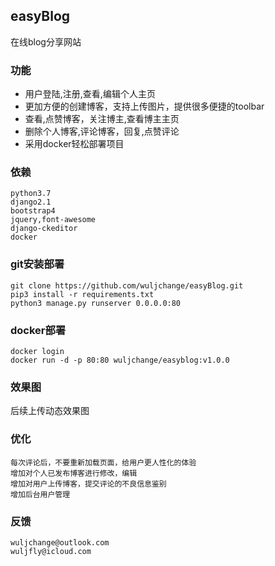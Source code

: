 ## easyBlog
在线blog分享网站
### 功能
- 用户登陆,注册,查看,编辑个人主页
- 更加方便的创建博客，支持上传图片，提供很多便捷的toolbar
- 查看,点赞博客，关注博主,查看博主主页
- 删除个人博客,评论博客，回复,点赞评论
- 采用docker轻松部署项目
### 依赖
    python3.7
    django2.1
    bootstrap4
    jquery,font-awesome
    django-ckeditor
    docker
### git安装部署
    git clone https://github.com/wuljchange/easyBlog.git
    pip3 install -r requirements.txt
    python3 manage.py runserver 0.0.0.0:80
### docker部署
    docker login
    docker run -d -p 80:80 wuljchange/easyblog:v1.0.0
### 效果图
后续上传动态效果图
### 优化
    每次评论后，不要重新加载页面，给用户更人性化的体验
    增加对个人已发布博客进行修改，编辑
    增加对用户上传博客，提交评论的不良信息鉴别
    增加后台用户管理
### 反馈
    wuljchange@outlook.com
    wuljfly@icloud.com